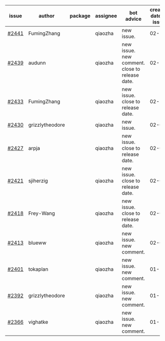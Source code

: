 | issue | author | package | assignee | bot advice | created date of issue | target release date | date from target |
| ------ | ------ | ------ | ------ | ------ | ------ | ------ | :-----: |
| [#2441](https://github.com/Azure/sdk-release-request/issues/2441) | FumingZhang |  | qiaozha | new issue. | 02-14 | 02-21 |  |
| [#2439](https://github.com/Azure/sdk-release-request/issues/2439) | audunn |  | qiaozha | new issue. new comment. close to release date.  | 02-10 | 02-14 | 0 |
| [#2433](https://github.com/Azure/sdk-release-request/issues/2433) | FumingZhang |  | qiaozha | new issue. close to release date.  | 02-10 | 02-14 | 0 |
| [#2430](https://github.com/Azure/sdk-release-request/issues/2430) | grizzlytheodore |  | qiaozha | new issue. | 02-09 | 02-23 |  |
| [#2427](https://github.com/Azure/sdk-release-request/issues/2427) | arpja |  | qiaozha | new issue. close to release date.  | 02-09 | 02-14 | 0 |
| [#2421](https://github.com/Azure/sdk-release-request/issues/2421) | sjiherzig |  | qiaozha | new issue. close to release date.  | 02-07 | 02-15 | 0 |
| [#2418](https://github.com/Azure/sdk-release-request/issues/2418) | Frey-Wang |  | qiaozha | new issue. close to release date.  | 02-07 | 02-14 | 0 |
| [#2413](https://github.com/Azure/sdk-release-request/issues/2413) | blueww |  | qiaozha | new issue. new comment. | 02-07 | 02-09 |  |
| [#2401](https://github.com/Azure/sdk-release-request/issues/2401) | tokaplan |  | qiaozha | new issue. new comment. | 01-21 | 02-07 |  |
| [#2392](https://github.com/Azure/sdk-release-request/issues/2392) | grizzlytheodore |  | qiaozha | new issue. new comment. | 01-19 | 01-28 |  |
| [#2366](https://github.com/Azure/sdk-release-request/issues/2366) | vighatke |  | qiaozha | new issue. new comment. | 01-10 | 01-24 |  |
